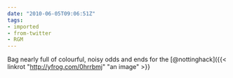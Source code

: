 ```yaml
---
date: "2010-06-05T09:06:51Z"
tags:
- imported
- from-twitter
- RGM
---
```

Bag nearly full of colourful, noisy odds and ends for the [@nottinghack]({{< linkrot "http://yfrog.com/0hrrbmj" "an image" >}}
